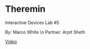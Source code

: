 # Theremin
Interactive Devices Lab #5

By: Marco White \n
Partner: Arpit Sheth

[Video](https://youtu.be/X9bhXjEKxyM)
